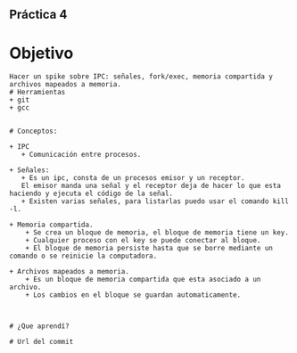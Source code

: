 ## Práctica 4

# Objetivo
	Hacer un spike sobre IPC: señales, fork/exec, memoria compartida y archivos mapeados a memoria. 
	# Herramientas
	+ git
	+ gcc
	
	
	# Conceptos:
	
	+ IPC
	   + Comunicación entre procesos.
	
	+ Señales:
	   + Es un ipc, consta de un procesos emisor y un receptor. 
	   El emisor manda una señal y el receptor deja de hacer lo que esta haciendo y ejecuta el código de la señal.
	   + Existen varias señales, para listarlas puedo usar el comando kill -l.
	
	+ Memoria compartida.
	    + Se crea un bloque de memoria, el bloque de memoria tiene un key.
	    + Cualquier proceso con el key se puede conectar al bloque.
	    + El bloque de memoria persiste hasta que se borre mediante un comando o se reinicie la computadora.
	
	+ Archivos mapeados a memoria.
	    + Es un bloque de memoria compartida que esta asociado a un archivo.
	    + Los cambios en el bloque se guardan automaticamente.
	
	
	
	# ¿Que aprendí?
	
	# Url del commit
